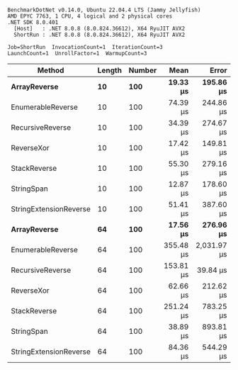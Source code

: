 ```

BenchmarkDotNet v0.14.0, Ubuntu 22.04.4 LTS (Jammy Jellyfish)
AMD EPYC 7763, 1 CPU, 4 logical and 2 physical cores
.NET SDK 8.0.401
  [Host]   : .NET 8.0.8 (8.0.824.36612), X64 RyuJIT AVX2
  ShortRun : .NET 8.0.8 (8.0.824.36612), X64 RyuJIT AVX2

Job=ShortRun  InvocationCount=1  IterationCount=3  
LaunchCount=1  UnrollFactor=1  WarmupCount=3  

```
| Method                 | Length | Number | Mean      | Error       | StdDev     | Median     | Min        | Max       | Allocated |
|----------------------- |------- |------- |----------:|------------:|-----------:|-----------:|-----------:|----------:|----------:|
| **ArrayReverse**           | **10**     | **100**    |  **19.33 μs** |   **195.86 μs** |  **10.736 μs** |  **16.050 μs** |  **10.611 μs** |  **31.32 μs** |  **10.09 KB** |
| EnumerableReverse      | 10     | 100    |  74.39 μs |   244.86 μs |  13.422 μs |  69.509 μs |  64.089 μs |  89.57 μs |  25.72 KB |
| RecursiveReverse       | 10     | 100    |  34.39 μs |   274.67 μs |  15.055 μs |  28.192 μs |  23.423 μs |  51.55 μs |  33.53 KB |
| ReverseXor             | 10     | 100    |  17.42 μs |   149.81 μs |   8.211 μs |  14.747 μs |  10.870 μs |  26.63 μs |  10.09 KB |
| StackReverse           | 10     | 100    |  55.30 μs |   279.16 μs |  15.302 μs |  46.737 μs |  46.197 μs |  72.97 μs |  31.19 KB |
| StringSpan             | 10     | 100    |  12.87 μs |   178.60 μs |   9.790 μs |   7.453 μs |   6.992 μs |  24.17 μs |   5.41 KB |
| StringExtensionReverse | 10     | 100    |  51.41 μs |   387.60 μs |  21.246 μs |  40.525 μs |  37.810 μs |  75.89 μs |  28.84 KB |
| **ArrayReverse**           | **64**     | **100**    |  **17.56 μs** |   **276.96 μs** |  **15.181 μs** |   **8.927 μs** |   **8.656 μs** |  **35.09 μs** |  **30.41 KB** |
| EnumerableReverse      | 64     | 100    | 355.48 μs | 2,031.97 μs | 111.379 μs | 297.062 μs | 285.470 μs | 483.92 μs |  59.31 KB |
| RecursiveReverse       | 64     | 100    | 153.81 μs |    39.84 μs |   2.184 μs | 154.187 μs | 151.461 μs | 155.78 μs | 560.88 KB |
| ReverseXor             | 64     | 100    |  62.66 μs |   212.62 μs |  11.655 μs |  61.380 μs |  51.702 μs |  74.90 μs |  30.41 KB |
| StackReverse           | 64     | 100    | 251.24 μs |   783.25 μs |  42.932 μs | 238.954 μs | 215.790 μs | 298.98 μs |  88.22 KB |
| StringSpan             | 64     | 100    |  38.89 μs |   893.81 μs |  48.993 μs |  10.781 μs |  10.420 μs |  95.46 μs |  15.56 KB |
| StringExtensionReverse | 64     | 100    |  84.36 μs |   544.29 μs |  29.834 μs |  67.475 μs |  66.805 μs | 118.81 μs |  68.69 KB |
